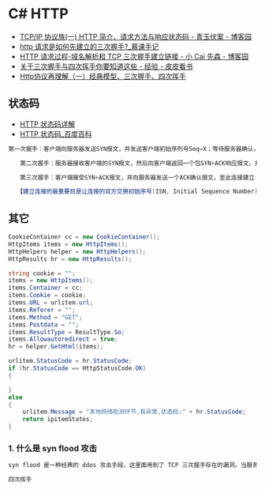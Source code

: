 # C# HTTP

- [TCP/IP 协议族(一) HTTP 简介、请求方法与响应状态码 - 青玉伏案 - 博客园](https://www.cnblogs.com/ludashi/p/6232060.html)
- [http 请求是如何先建立的三次握手?\_慕课手记](https://www.imooc.com/article/71293)
- [HTTP 请求过程-域名解析和 TCP 三次握手建立链接 - 小 Cai 先森 - 博客园](https://www.cnblogs.com/caijh/p/7698819.html)
- [关于三次握手与四次挥手你要知道这些 - 经验 - 皮皮看书](https://www.ppkanshu.com/index.php/post/4453.html)
- [Http协议再理解（一）经典模型、三次握手、四次挥手](https://www.jianshu.com/p/bd31d3b23725)

## 状态码

- [HTTP 状态码详解](http://tool.oschina.net/commons?type=5)
- [HTTP 状态码\_百度百科](https://baike.baidu.com/item/HTTP%E7%8A%B6%E6%80%81%E7%A0%81/5053660?fr=aladdin)

```c#
第一次握手：客户端向服务器发送SYN报文，并发送客户端初始序列号Seq=X；等待服务器确认，

　　第二次握手：服务器接收客户端的SYN报文，然后向客户端返回一个包SYN+ACK响应报文，并发送初始序列号Seq=Y

　　第三次握手：客户端接受SYN+ACK报文，并向服务器发送一个ACK确认报文，至此连接建立

　　【建立连接的最重要目是让连接的双方交换初始序号(ISN, Initial Sequence Number)，所以再响应的ACK报文中会包含序列号递增序列】
```

## 其它

```c#
CookieContainer cc = new CookieContainer();
HttpItems items = new HttpItems();
HttpHelpers helper = new HttpHelpers();
HttpResults hr = new HttpResults();

string cookie = "";
items = new HttpItems();
items.Container = cc;
items.Cookie = cookie;
items.URL = urlitem.url;
items.Referer = "";
items.Method = "GET";
items.Postdata = "";
items.ResultType = ResultType.So;
items.Allowautoredirect = true;
hr = helper.GetHtml(items);

urlitem.StatusCode = hr.StatusCode;
if (hr.StatusCode == HttpStatusCode.OK)
{

}
else
{
    urlitem.Message = "本地网络检测环节,有异常,状态码:" + hr.StatusCode;
    return ipitemStates;
}
```

### 1. 什么是 syn flood 攻击

```c#
syn flood 是一种经典的 ddos 攻击手段，这里面用到了 TCP 三次握手存在的漏洞。当服务端接收到 SYN 后进入 SYN-RECV 状态，此时的连接称为半连接，同时会被服务端写入一个半连接队列。如果攻击者在短时间内不断的向服务端发送大量的 SYN 包而不响应，那么服务器的半连接队列很快会被写满，从而导致无法工作。 实现 syn flood 的手段，可以通过伪造源 IP 的方式，这样服务器的响应就永远到达不了客户端(握手无法完成)；当然，通过设定客户端防火墙规则也可以达到同样的目的。对 syn flood 实现拦截是比较困难的，可以通过启用 syn_cookies 的方式实现缓解，但这通常不是最佳方案。最好的办法是通过专业的防火墙来解决，基本上所有的云计算大 都具备这个能力。

四次挥手
```
